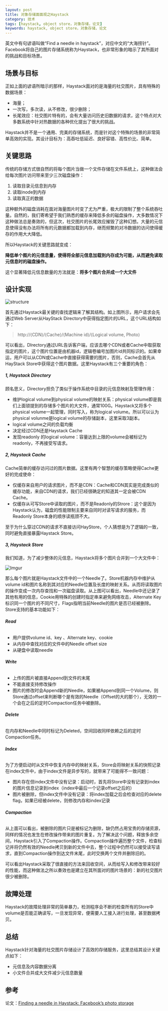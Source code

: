 ```yaml
---
layout: post
title: 对象存储面面观之Haystack
category: 技术
tags: [haystack, object store，对象存储，论文]
keywords: haystack, object store，对象存储，论文
---
```




英文中有句谚语叫做“Find a needle in haystack”，对应中文的“大海捞针”。Facebook将自己的图片存储系统称为Haystack，也非常形象的暗示了其所面对的挑战和目标场景。



## **场景与目标**

正如上面的谚语所暗示的那样，Haystack面对的是海量的社交图片，具有特殊的数据场景：

- 海量；
- 一次写，多次读，从不修改，很少删除；
- 长尾效应：社交图片特有的，会有大量访问历史旧数据的请求，这个特点对大多数系统中针对热数据的各种优化提出了很大的挑战。

Haystack并不是一个通用、完美的存储系统，而是针对这个特殊的场景的非常简单高效的实现。其设计目标为：高吞吐低延迟、良好容错、高性价比、简单。



## **关键思路**

传统的存储方式很自然的将每个图片当做一个文件存储在文件系统上，这种做法会给每次图片访问带来至少三次磁盘操作：

1. 读取目录元信息到内存
2. 读取inode到内存
3. 读取真正的数据

这种额外的磁盘消耗在面对海量图片时变了尤为严重，极大的限制了整个系统吞吐量。自然的，我们寄希望于我们熟悉的缓存来降低多余的磁盘操作，大多数情况下这种做法总是奏效的，但这次，社交图片的长尾效应摧毁了这种幻想。大量的元信息使得没有办法将所有的元数据都加载到内存，继而频繁的对冷数据的访问使得缓存的作用大大降低。

所以Haystack的关键思路就变成：

**降低单个图片的元信息量，使得将全部元信息加载到内存成为可能，从而避免读取元信息时的磁盘操作。**

这个显著降低元信息数量的方法就是：**将多个图片合并成一个大文件**





## **设计实现**

![structure](http://i.imgur.com/PHL3FvW.png)

首先通过Haystack最关键的查找逻辑来了解其结构。如上图所示，用户请求会先通过Web Server从HayStack Directory中获得指定图片的URL，这个URL结构如下：

> http://⟨CDN⟩/⟨Cache⟩/⟨Machine id⟩/⟨Logical volume, Photo⟩

可以看出，DIrectory通过URL告诉客户端，应该去哪个CDN或者Cache中取获取指定的图片，这个图片位置是由机器id，逻辑卷编号加图片id共同标识的。如果幸运，用户可以从CDN或Cache中直接获得需要的图片，否则，Cache会首先从HayStack Store中获得这个图片数据。这里Haystack有三个重要的角色：

##### **1, Haystack Directory**

顾名思义，Directory担负了类似于操作系统中目录的元信息映射及管理作用：

- 维护logical volume到physical volume的映射关系：physical volume即是我们上面锁提到的存储多个图片的大文件，通常100G。Haystack又将多个physical volume一起管理，同时写入，称为logical volume。所以可以认为physical volunme是logical volume的存储副本，这里采取3副本。
- logical volume之间的负载均衡
- 决定经过CDN还是Haystack Cache
- 发现readonly 的logical volume：容量达到上限的volume会被标记为readonly，不再接受写请求。

##### **2, Haystack Cache**

Cache简单的缓存访问过的图片数据。这里有两个智慧的缓存策略使得Cache更好的完成使命：

- 仅缓存来自用户的请求图片，而不是CDN：Cache和CDN其实是完成类似的缓存功能，来自CDN的请求，我们已经很确定的知道其一定会被CDN Cache。
- 仅缓存从可写Store中读取的图片，而不是Readonly的Strore：这个是因为Haystack认为，磁盘的性能限制主要来自同时对读写请求的服务，而Readonly Store本身的顺序读瓶颈不大。

至于为什么穿过CDN的请求不直接访问HayStore，个人猜想是为了逻辑的一致，同时避免直接暴露Haystack Store。

##### **3, Haystack Store**

我们知道，为了减少整体的元信息，Haystack将多个图片合并到一个大文件中：

![Imgur](http://i.imgur.com/NEanKP0.jpg)

那么每个图片就是Haystack文件中的一个Needle了。Store机器内存中维护从volume id和图片名称到其对应的Needle位置及长度的映射关系。从而将读取图片的操作变成一次内存查找和一次磁盘读取。从上图可以看出，Needle中还记录了其他有用的信息，Cookie用特殊的创建时指定串来避免网络攻击，Alternate Key标识同一个图片的不同尺寸，Flags指明当前Needle的图片是否已经被删除。Store支持的基本功能如下：

###### **Read**

- 用户提供volume id、key 、Alternate key、cookie
- 从内存中查找对应的文件中的Needle offset size
- 从硬盘中读取needle

###### **Write**
- 上传的图片被直接Append到文件的末尾
- 不能直接支持修改操作
- 图片的修改时会Append新的Needle，如果被Append到同一个Volume，则Store通过offset来判断哪个是有效的Needle（Offset的大的那个），无效的一个会在之后的定时Compaction任务中被删除。

###### **Delete**
在内存和Needle中同时标记为Deleted，空间回收同样依赖之后的定时Compaction任务。

###### **Index**
为了方便启动时从文件中恢复内存中的映射关系，Store会将映射关系的快照记录在index文件中，由于index文件是异步写的，就带来了可能得不一致问题：

- 图片存在但index文件中没有记录：启动时，首先将Store中没有记录到index的图片信息记录到index（index中最后一个记录offset之后的）
- 图片被删除，但index文件中没有记录：将index加载之后会检查对应的delete flag，如果已经被delete，则修改内存和index记录




###### **Compaction**

从上面可以看出，被删除的图片只是被标记为删除，缺仍然占用宝贵的存储资源，同样的情况也发生在修改操作带来的图片重复。为了解决这个问题，释放多余空间，Haystack引入了Compaction操作。Compaction操作遍历整个文件，检查标记并将仍然有效的Needle拷贝到新的文件中去，整个过程中仍然可以接受读写请求，直到Compaction操作到达文件末尾，此时交换两个文件并删除旧的。

可以看出Haystack采取了很直接的方法来回收空间，从而给写入和修改带来较好的性能，而这种做法之所以奏效也是建立在其所面对的图片场景的：新的社交图片很少被删除。



## **故障处理**

Haystack的故障处理非常的简单暴力，检测程序会不断的检查所有的Store中volume是否能正确读写，一旦发现异常，便需要人工接入进行处理，甚至数据拷贝。




## **总结**

Haystack针对海量的社交图片存储设计了高效的存储服务，这里总结其设计关键点如下：

- 元信息及内容数据分离
- 小文件合并成大文件减少元信息数量



## **参考**

论文：[Finding a needle in Haystack: Facebook’s photo storage](http://static.usenix.org/event/osdi10/tech/full_papers/Beaver.pdf)